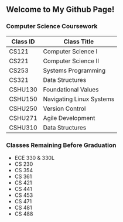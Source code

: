 ## Welcome to My Github Page!


### Computer Science Coursework 

Class ID | Class Title
----- | -----
CS121 | Computer Science I
CS221 | Computer Science II
CS253 | Systems Programming
CS321 | Data Structures
CSHU130 | Foundational Values
CSHU150 | Navigating Linux Systems
CSHU250 | Version Control
CSHU271 | Agile Development
CSHU310 | Data Structures


### Classes Remaining Before Graduation

* ECE 330 & 330L
* CS 230
* CS 354
* CS 361
* CS 421
* CS 441
* CS 453
* CS 471
* CS 481
* CS 488
